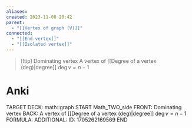 ```yaml
---
aliases: 
created: 2023-11-08 20:42
parent:
  - "[[Vertex of graph (V)]]"
connected:
  - "[[End-vertex]]"
  - "[[Isolated vertex]]"
---
```


> [!tip] Dominating vertex
> A vertex of [[Degree of a vertex (deg)|degree]] $\deg v = n - 1$

# Anki
TARGET DECK: math::graph
START
Math_TWO_side
FRONT: Dominating vertex
BACK: A vertex of [[Degree of a vertex (deg)|degree]] $\deg v = n - 1$
FORMULA: 
ADDITIONAL:
ID: 1705262169569
END











